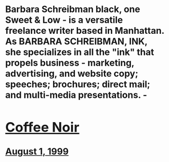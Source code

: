 # Barbara Schreibman black, one Sweet & Low - is a versatile freelance writer based in Manhattan. As BARBARA SCHREIBMAN, INK, she specializes in all the "ink" that propels business - marketing, advertising, and website copy; speeches; brochures; direct mail; and multi-media presentations. - [<h2>Coffee Noir</h2>August 1, 1999](https://ineedcoffee.com/coffee-noir/)